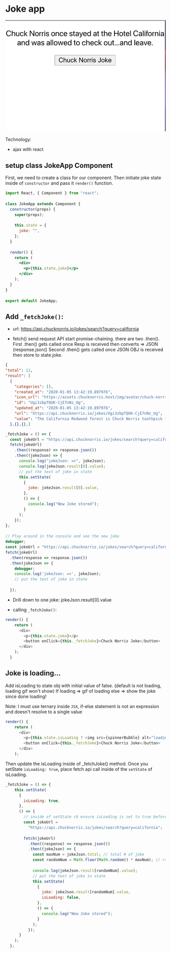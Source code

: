 # Joke app

![demo](./public/jokeDemo.gif)

Technology:

- ajax with react

## setup class JokeApp Component

First, we need to create a class for our component. Then initiate joke state inside of `constructor` and pass it `render()` function.

```jsx
import React, { Component } from "react";

class JokeApp extends Component {
  constructor(props) {
    super(props);

    this.state = {
      joke: "",
    };
  }

  render() {
    return (
      <div>
        <p>{this.state.joke}</p>
      </div>
    );
  }
}

export default JokeApp;
```

## Add `_fetchJoke()`:
- url: https://api.chucknorris.io/jokes/search?query=california

- fetch() send request API start promise-chaining.
there are two .then().  First .then() gets called once Resp is received then converts => JSON (response.json()
Second .then() gets called once JSON OBJ is received then store to state.joke.

```json
{
"total": 11,
"result": [
  {
    "categories": [],
    "created_at": "2020-01-05 13:42:19.897976",
    "icon_url": "https://assets.chucknorris.host/img/avatar/chuck-norris.png",
    "id": "Ugi3zbpTQUK-CjE7nNz_Ug",
    "updated_at": "2020-01-05 13:42:19.897976",
    "url": "https://api.chucknorris.io/jokes/Ugi3zbpTQUK-CjE7nNz_Ug",
    "value": "The California Redwood forest is Chuck Norris toothpick factory"
  },{},{},]
```
```js
_fetchJoke = () => {
  const jokeUrl = "https://api.chucknorris.io/jokes/search?query=california";
  fetch(jokeUrl)
    .then((response) => response.json())
    .then((jokeJson) => {
      console.log("jokeJson: =>", jokeJson);
      console.log(jokeJson.result[0].value);
      // put the text of joke in state
      this.setState(
        {
          joke: jokeJson.result[0].value,
        },
        () => {
          console.log("New Joke stored");
        }
      );
    });
};

// Play around in the console and see the new joke
debugger;
const jokeUrl = "https://api.chucknorris.io/jokes/search?query=california";
fetch(jokeUrl)
  .then(response => response.json())
  .then(jokeJson => {
    debugger;
    console.log('jokeJson: =>', jokeJson);
    // put the text of joke in state

  });
```

- Drill down to one joke: jokeJson.result[0].value

* calling `_fetchJoke()`:

```js
render() {
    return (
      <div>
        <p>{this.state.joke}</p>
        <button onClick={this._fetchJoke}>Chuck Norris Joke</button>
      </div>
    );
  }
```
## Joke is loading...
Add isLoading to state obj with initial value of false. (default is not loading, loading gif won't show)
If loading => gif of loading
else => show the joke since done loading!

Note: I must use ternary inside `JSX`, if-else statement is not an expression and doesn't resolve to a single value

```js
render() {
    return (
      <div>
        <p>{this.state.isLoading ? <img src={spinnerBubble} alt="loading" width="80"/>  : this.state.joke}</p>
        <button onClick={this._fetchJoke}>Chuck Norris Joke</button>
      </div>
    );
```

Then update the isLoading inside of _fetchJoke() method.
Once you setState `isLoading: true`, place fetch api call inside of the `setState` of isLoading.

```jsx
_fetchJoke = () => {
    this.setState(
      {
        isLoading: true,
      },
      () => {
        // inside of setState cb ensure isLoading is set to true before making api call
        const jokeUrl =
          "https://api.chucknorris.io/jokes/search?query=california";

        fetch(jokeUrl)
          .then((response) => response.json())
          .then((jokeJson) => {
            const maxNum = jokeJson.total; // total # of joke
            const randomNum = Math.floor(Math.random() * maxNum); // random number start: 0 end: maxNum

            console.log(jokeJson.result[randomNum].value);
            // put the text of joke in state
            this.setState(
              {
                joke: jokeJson.result[randomNum].value,
                isLoading: false,
              },
              () => {
                console.log("New Joke stored");
              }
            );
          });
      }
    );
  };
```